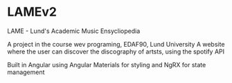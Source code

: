 # LAMEv2
LAME - Lund's Academic Music Ensycliopedia

A project in the course wev programing, EDAF90, Lund University
A website where the user can discover the discography of artsts, using the spotify API

Built in Angular using Angular Materials for styling and NgRX for state management

